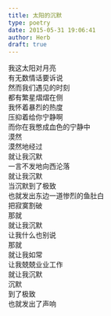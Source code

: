 ```yaml
---  
title: 太阳的沉默  
type: poetry  
date: 2015-05-31 19:06:41  
author: Herb  
draft: true
---  
```

我这太阳对月亮  
有无数情话要诉说  
然而我们遇见的时刻  
都有繁星熠熠在侧    
我怀着暴烈的热度  
压抑着给你宁静啊  
而你在我憋成血色的宁静中  
漠然  
漠然地经过    
就让我沉默  
一言不发地向西沦落  
就让我沉默  
当沉默到了极致  
也就发出东边一道惨烈的鱼肚白  
把寂寞割破    
那就  
就让我沉默  
让我什么也别说  
那就  
就让我如常  
让我兢兢业业工作    
就让我沉默  
沉默  
到了极致  
也就发出了声响